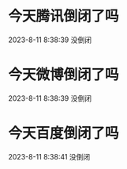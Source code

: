 # 今天腾讯倒闭了吗

2023-8-11 8:38:39 没倒闭

# 今天微博倒闭了吗

2023-8-11 8:38:39 没倒闭

# 今天百度倒闭了吗

2023-8-11 8:38:41 没倒闭

